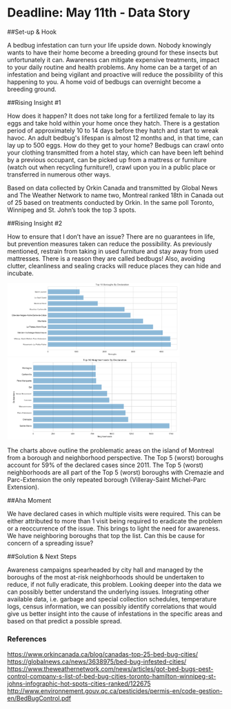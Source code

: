 # Deadline: May 11th - Data Story




##Set-up & Hook

A bedbug infestation can turn your life upside down.  Nobody knowingly wants to have their home become a breeding ground
for these insects but unfortunately it can.  Awareness can mitigate expensive treatments, impact to your daily routine
and health problems.  Any home can be a target of an infestation and being vigilant and proactive will reduce the possibility
of this happening to you.  A home void of bedbugs can overnight become a breeding ground.

##Rising Insight #1

How does it happen?  It does not take long for a fertilized female to lay its eggs and take hold within your home once they hatch.  There is a gestation period of approximately 10 to 14 days before they hatch and start to wreak havoc. An adult bedbug's lifespan is almost 12 months and, in that time, can lay up to 500 eggs.  How do they get to your home?  Bedbugs can crawl onto your clothing transmitted from a hotel stay, which can have been left behind by a previous occupant, can be picked up from a mattress or furniture (watch out when recycling furniture!), crawl upon you in a public place or transferred in numerous other ways.

Based on data collected by Orkin Canada and transmitted by Global News and The Weather Network to name two, Montreal
ranked 18th in Canada out of 25 based on treatments conducted by Orkin.  In the same poll Toronto, Winnipeg and St. John’s
took the top 3 spots.

##Rising Insight #2

How to ensure that I don’t have an issue?  There are no guarantees in life, but prevention measures taken can reduce the possibility.  As previously mentioned, restrain from taking in used furniture and stay away from used mattresses.  There is a reason they are called bedbugs!  Also, avoiding clutter, cleanliness and sealing cracks will reduce places they can hide and incubate.

<img src="Top10_Boroughs.PNG" width="400"> <img src="Top10_Neighborhoods.PNG" width="400">

The charts above outline the problematic areas on the island of Montreal from a borough and neighborhood perspective.  The Top 5 (worst) boroughs account for 59% of the declared cases since 2011.  The Top 5 (worst) neighborhoods are all part of the Top 5 (worst) boroughs with Cremazie and Parc-Extension the only repeated borough (Villeray-Saint Michel-Parc Extension).

##Aha Moment

We have declared cases in which multiple visits were required.  This can be either attributed to more than 1 visit being required to eradicate the problem or a reoccurrence of the issue.  This brings to light the need for awareness.  We have neighboring boroughs that top the list.  Can this be cause for concern of a spreading issue?


##Solution & Next Steps

Awareness campaigns spearheaded by city hall and managed by the boroughs of the most at-risk neighborhoods should be undertaken
to reduce, if not fully eradicate, this problem.  Looking deeper into the data we can possibly better understand the underlying issues. Integrating other available data, i.e. garbage and special collection schedules, temperature logs, census information, we can possibly identify correlations that would give us better insight into the cause of infestations in the specific areas and based on that predict a possible spread.



### References

https://www.orkincanada.ca/blog/canadas-top-25-bed-bug-cities/
https://globalnews.ca/news/3638975/bed-bug-infested-cities/
https://www.theweathernetwork.com/news/articles/got-bed-bugs-pest-control-company-s-list-of-bed-bug-cities-toronto-hamilton-winnipeg-st-johns-infographic-hot-spots-cities-ranked/122675
http://www.environnement.gouv.qc.ca/pesticides/permis-en/code-gestion-en/BedBugControl.pdf
